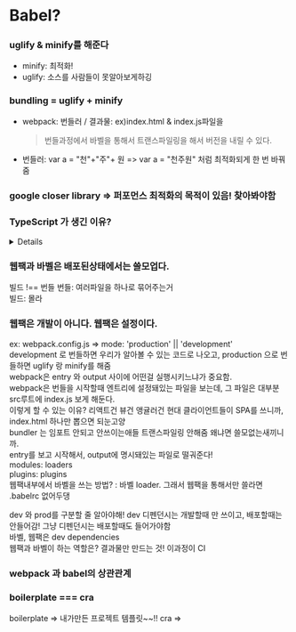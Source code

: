 # Babel?

### uglify & minify를 해준다

- minify: 최적화!
- uglify: 소스를 사람들이 못알아보게하깅

### bundling = uglify + minify

- webpack: 번들러 / 결과물: ex)index.html & index.js파일을
  > 번들과정에서 바벨을 통해서 트랜스파일링을 해서 버전을 내릴 수 있다.
- 번들러: var a = "천"+"주"+ 원 => var a = "천주원" 처럼 최적화되게 한 번 바꿔줌

### google closer library => 퍼포먼스 최적화의 목적이 있음! 찾아봐야함

### TypeScript 가 생긴 이유?

<details>
컴파일러를 사용하면 무겁고 컴파일러도 따로 만들어조야한다.
(컴파일해서 실행파일 만들고 떨궈주고 하는애들 = c, c++)
개발할 당시는 인터프리터가 빠르지만 다 개발하고 배포할때는 컴파일러 방식으로 된 애가 빠르다. 안정성도 ㅅㅌㅊ <br/>
컴파일을 안하는 자바스크립트는, 런타임시에만 발생하는 에러가 있고 예외가 자꾸 터져서 타입스크립트를 쓰게됨<br />
타입스크립트의 모토? super-set. 타입스크립트는 ? 자바스크립트 + ES6 상위에 타입스크립트가 있다 <br />
브라우저는 ts를 못알아들어서 tsc(typscript compiler)를 써서 es5로 바꾸는데, tsc가 babel을 이용한다. <br />
리액트에서 쓰는 jsx => es5 해주는것도 바벨이다. <br />
바벨이 이 모든 기능을 갖고있지 않아서 preset 어쩌고 하는 plugin을 설치한다.
ts로 개발하고 => js로 바꿈 (via tsc) => 이렇게 바꿔서 나온 js를 번들(웹팩만 쓰는거 아니고 걸프 써도되고) <br />
... 위 방법대로 하면 귀찮으니까 웹팩으로 한번에 묶어서 할 수 잇다.<br />
웹팩은 그니깐 개발하고 배포할때만 필요한거야 <br />
웹팩 has plugins, and loader <br/>
plugin: add-ons 같은 기능. 웹팩에서 번들 하기를 도와줌. html-webpack-plugin => index.html에 js결과물을 묶어줌 <br/>
loader: 바벨 같은 애들. 번들하는 과정 자체에 필요한애들. babel-loader(transplile, 바벨의 역할을 해주는 애), scss-loader(scss to css), svg-loader etc... <br/>
+++ts config에서 target 및 preset 설정 가능~!~! <br/>
</details>

### 웹팩과 바벨은 배포된상태에서는 쓸모업다.

빌드 !== 번들
번들: 여러파일을 하나로 묶어주는거 <br />
빌드: 몰라 <br/>

### 웹팩은 개발이 아니다. 웹팩은 설정이다.

ex: webpack.config.js => mode: 'production' || 'development' <br/>
development 로 번들하면 우리가 알아볼 수 있는 코드로 나오고, production 으로 번들하면 uglify 랑 minify를 해줌 <br />
webpack은 entry 와 output 사이에 어떤걸 실행시키느냐가 중요함. <br/>
webpack은 번들을 시작할때 엔트리에 설정돼있는 파일을 보는데, 그 파일은 대부분 src루트에 index.js 보게 해둔다. <br/>
이렇게 할 수 있는 이유? 리액트건 뷰건 앵귤러건 현대 클라이언트들이 SPA를 쓰니까, index.html 하나만 뽑으면 되눈고양 <br/>
bundler 는 임포트 안되고 안쓰이는애들 트랜스파일링 안해줌 왜냐면 쓸모없는새끼니까. <br/>
entry를 보고 시작해서, output에 명시돼있는 파일로 떨궈준다! <br />
modules: loaders <br/>
plugins: plugins <br/>
웹팩내부에서 바벨을 쓰는 방법? : 바벨 loader. 그래서 웹팩을 통해서만 쓸라면 .babelrc 없어두댕

dev 와 prod를 구분할 줄 알아야해!
dev 디펜던시는 개발할때 만 쓰이고, 배포할때는 안들어감!
그냥 디펜던시는 배포할때도 들어가야함 <br/>
바벨, 웹팩은 dev dependencies <br />
웹팩과 바벨이 하는 역할은? 결과물만 만드는 것! 이과정이 CI <br />

### webpack 과 babel의 상관관계

### boilerplate === cra

boilerplate => 내가만든 프로젝트 템플릿~~!!
cra =>
